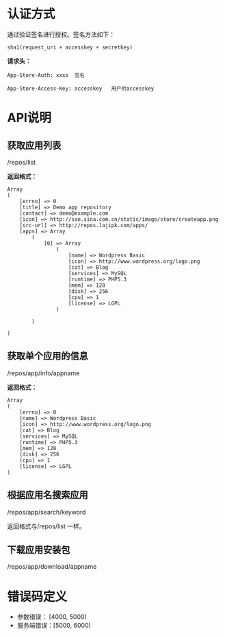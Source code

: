 # 认证方式
通过验证签名进行授权。签名方法如下：
```
sha1(request_uri + accesskey + secretkey)
```
__请求头：__

    App-Store-Auth: xxxx  签名

    App-Store-Access-Key: accesskey   用户的accesskey

# API说明
## 获取应用列表
/repos/list

__返回格式：__
```
Array
(
    [errno] => 0
    [title] => Demo app repository
    [contact] => demo@example.com
    [icon] => http://sae.sina.com.cn/static/image/store/createapp.png
    [src-url] => http://repos.lajipk.com/apps/
    [apps] => Array
        (
            [0] => Array
                (
                    [name] => Wordpress Basic
                    [icon] => http://www.wordpress.org/logo.png
                    [cat] => Blog
                    [services] => MySQL
                    [runtime] => PHP5.3
                    [mem] => 128
                    [disk] => 256
                    [cpu] => 1
                    [license] => LGPL
                )

        )

)
```

## 获取单个应用的信息
/repos/app/info/appname

__返回格式：__
```
Array
(
    [errno] => 0
    [name] => Wordpress Basic
    [icon] => http://www.wordpress.org/logo.png
    [cat] => Blog
    [services] => MySQL
    [runtime] => PHP5.3
    [mem] => 128
    [disk] => 256
    [cpu] => 1
    [license] => LGPL
)
```

## 根据应用名搜索应用
/repos/app/search/keyword

返回格式与/repos/list 一样。

## 下载应用安装包
/repos/app/download/appname


# 错误码定义
* 参数错误： [4000, 5000)
* 服务端错误：[5000, 6000)

